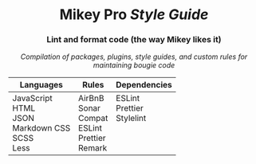 <div width="100%" align="center">

# **Mikey Pro** _Style Guide_

### Lint and format code (the way Mikey likes it)

_Compilation of packages, plugins, style guides, and custom rules for
maintaining bougie code_

<table align="center">
  <thead>
    <tr>
      <th align="center">Languages</th>
      <th align="center">Rules</th>
      <th align="center">Dependencies</th>
    </tr>
  </thead>
  <tbody>
    <tr>
      <td valign="top">
        JavaScript <br />
        HTML <br />
        JSON <br />
        Markdown
        CSS <br />
        SCSS <br />
        Less <br />
      </td>
      <td valign="top">
        AirBnB <br />
        Sonar <br />
        Compat <br />
        ESLint <br />
        Prettier <br />
        Remark
      </td>
      <td valign="top">
        ESLint <br />
        Prettier <br />
        Stylelint
      </td>
    </tr>
  </tbody>
</table>

</div>
